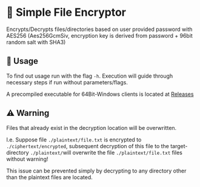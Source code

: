 # 🔑 Simple File Encryptor

Encrypts/Decrypts files/directories based on user provided password with AES256
(Aes256GcmSiv, encryption key is derived from password + 96bit random salt with SHA3)

## 🔧 Usage

To find out usage run with the flag `-h`.
Execution will guide through necessary steps if run without parameters/flags.

A precompiled executable for 64Bit-Windows clients is located at [Releases](https://github.com/whiskeywolke/simple-file-encryptor-v2/releases/download/v1.0.1/simple-encryptor.exe)

## ⚠️ Warning

Files that already exist in the decryption location will be overwritten.

I.e. Suppose file `./plaintext/file.txt` is 
encrypted to `./ciphertext/encrypted`, subsequent decryption of this file to the target-directory `./plaintext/`will 
overwrite the file `./plaintext/file.txt` files without warning!

This issue can be prevented simply by decrypting to any directory other than the plaintext files are located.
